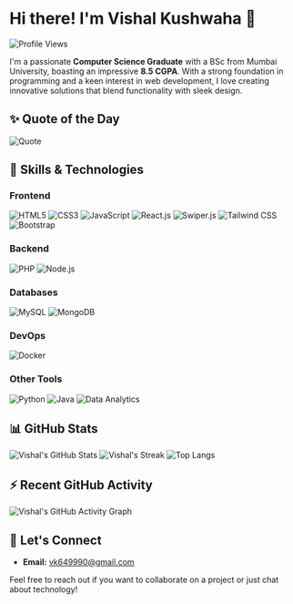 # Hi there! I'm Vishal Kushwaha 👋
![Profile Views](https://komarev.com/ghpvc/?username=vishal-50&color=blue&style=flat-square)


I'm a passionate **Computer Science Graduate** with a BSc from Mumbai University, boasting an impressive **8.5 CGPA**. With a strong foundation in programming and a keen interest in web development, I love creating innovative solutions that blend functionality with sleek design.

## ✨ Quote of the Day
![Quote](https://quotes-github-readme.vercel.app/api?type=horizontal&theme=radical)

## 🚀 Skills & Technologies

### **Frontend**
<p>
  <img src="https://img.shields.io/badge/HTML5-E34F26?style=for-the-badge&logo=html5&logoColor=white" alt="HTML5" />
  <img src="https://img.shields.io/badge/CSS3-1572B6?style=for-the-badge&logo=css3&logoColor=white" alt="CSS3" />
  <img src="https://img.shields.io/badge/JavaScript-F7DF1E?style=for-the-badge&logo=javascript&logoColor=black" alt="JavaScript" />
  <img src="https://img.shields.io/badge/React-20232A?style=for-the-badge&logo=react&logoColor=61DAFB" alt="React.js" />
  <img src="https://img.shields.io/badge/Swiper-6332F6?style=for-the-badge&logo=Swiper&logoColor=white" alt="Swiper.js" />
  <img src="https://img.shields.io/badge/Tailwind_CSS-38B2AC?style=for-the-badge&logo=tailwind-css&logoColor=white" alt="Tailwind CSS" />
  <img src="https://img.shields.io/badge/Bootstrap-7952B3?style=for-the-badge&logo=bootstrap&logoColor=white" alt="Bootstrap" />
</p>

### **Backend**
<p>
  <img src="https://img.shields.io/badge/PHP-777BB4?style=for-the-badge&logo=php&logoColor=white" alt="PHP" />
  <img src="https://img.shields.io/badge/Node.js-339933?style=for-the-badge&logo=nodedotjs&logoColor=white" alt="Node.js" />
</p>

### **Databases**
<p>
  <img src="https://img.shields.io/badge/MySQL-4479A1?style=for-the-badge&logo=mysql&logoColor=white" alt="MySQL" />
  <img src="https://img.shields.io/badge/MongoDB-4EA94B?style=for-the-badge&logo=mongodb&logoColor=white" alt="MongoDB" />
</p>

### **DevOps**
<p>
  <img src="https://img.shields.io/badge/Docker-2496ED?style=for-the-badge&logo=docker&logoColor=white" alt="Docker" />
</p>

### **Other Tools**
<p>
  <img src="https://img.shields.io/badge/Python-3776AB?style=for-the-badge&logo=python&logoColor=white" alt="Python" />
  <img src="https://img.shields.io/badge/Java-007396?style=for-the-badge&logo=java&logoColor=white" alt="Java" />
  <img src="https://img.shields.io/badge/Data_Analytics-1D3557?style=for-the-badge&logo=tableau&logoColor=white" alt="Data Analytics" />
</p>

## 📊 GitHub Stats
![Vishal's GitHub Stats](https://github-readme-stats.vercel.app/api?username=vishal-50&show_icons=true&theme=radical)
![Vishal's Streak](https://github-readme-streak-stats.herokuapp.com/?user=vishal-50&theme=radical)
![Top Langs](https://github-readme-stats.vercel.app/api/top-langs/?username=vishal-50&layout=compact&theme=radical)


## ⚡ Recent GitHub Activity
![Vishal's GitHub Activity Graph](https://github-readme-activity-graph.cyclic.app/graph?username=vishal-50&theme=react-dark)


## 💬 Let's Connect
- **Email:** vk649990@gmail.com

Feel free to reach out if you want to collaborate on a project or just chat about technology!
